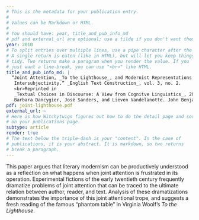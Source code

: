 ```yaml
---
# This is the metadata for your publication entry.
#
# Values can be Markdown or HTML.
#
# You should have: year, title_and_pub_info_md
# pdf and external_url are optional; use a tilde if you don't want them.
year: 2010
# To split entries over multiple lines, use a pipe character after the key.
# A single return is eaten (like in HTML), but will let you keep things
# tidy. Two returns make a paragram when you render the value. If you 
# just want a line-break, you can use "<br>" like HTML.
title_and_pub_info_md: |
  “Joint Attention, _To the Lighthouse_, and Modernist Representations of
   Intersubjectivity.” _English Text Construction_, vol. 3, no. 2. 
   <br>Reprinted in 
   _Textual Choices in Discourse: A View from Cognitve Linguistics_, 2012. Eds. 
   Barbara Dancygier, José Sanders, and Lieven Vandelanotte. John Benjamins. 
pdf: joint-lighthouse.pdf
external_url: ~
# Here is how Witchytwigs figures out how to do the detail page and sort
# on your publications page.
subtype: article
render: true
# The text below the triple-dash is your "content". In the case of
# publications, it is your abstract. It is markdown, so two returns
# break a paragraph.
---
```

This paper argues that literary modernism can be productively understood as a reflection on what happens when joint attention is frustrated in its operation. Experimental fictions of the early twentieth century frequently dramatize problems of joint attention that can be traced to the ultimate relation between author, reader, and text. Analysis of these dramatizations demonstrates the importance of this joint attentional trope, and suggests a fresh reading of the famous “phantom table” in Virginia Woolf’s _To the Lighthouse_.
